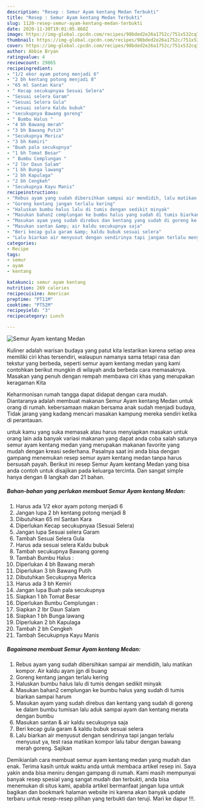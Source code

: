 ```yaml
---
description: "Resep : Semur Ayam kentang Medan Terbukti"
title: "Resep : Semur Ayam kentang Medan Terbukti"
slug: 1120-resep-semur-ayam-kentang-medan-terbukti
date: 2020-11-30T19:01:05.868Z
image: https://img-global.cpcdn.com/recipes/98bded2e26a1752c/751x532cq70/semur-ayam-kentang-medan-foto-resep-utama.jpg
thumbnail: https://img-global.cpcdn.com/recipes/98bded2e26a1752c/751x532cq70/semur-ayam-kentang-medan-foto-resep-utama.jpg
cover: https://img-global.cpcdn.com/recipes/98bded2e26a1752c/751x532cq70/semur-ayam-kentang-medan-foto-resep-utama.jpg
author: Abbie Bryan
ratingvalue: 4
reviewcount: 29865
recipeingredient:
- "1/2 ekor ayam potong menjadi 6"
- "2 bh kentang potong menjadi 8"
- "65 ml Santan Kara"
- " Kecap secukupnyaa Sesuai Selera"
- "Sesuai selera Garam"
- "Sesuai Selera Gula"
- "sesuai selera Kaldu bubuk"
- "secukupnya Bawang goreng"
- " Bumbu Halus "
- "4 bh Bawang merah"
- "3 bh Bawang Putih"
- "Secukupnya Merica"
- "3 bh Kemiri"
- "Buah pala secukupnya"
- "1 bh Tomat Besar"
- " Bumbu Cemplungan "
- "2 lbr Daun Salam"
- "1 bh Bunga lawang"
- "2 bh Kapulaga"
- "2 bh Cengkeh"
- "Secukupnya Kayu Manis"
recipeinstructions:
- "Rebus ayam yang sudah dibersihkan sampai air mendidih, lalu matikan kompor. Air kaldu ayam jgn di buang"
- "Goreng kentang jangan terlalu kering"
- "Haluskan bumbu halus lalu di tumis dengan sedikit minyak"
- "Masukan bahan2 cemplungan ke bumbu halus yang sudah di tumis biarkan sampai harum"
- "Masukan ayam yang sudah direbus dan kentang yang sudah di goreng ke dalam bumbu tumisan lalu aduk sampai ayam dan kentang merata dengan bumbu"
- "Masukan santan &amp; air kaldu secukupnya saja"
- "Beri kecap gula garam &amp; kaldu bubuk sesuai selera"
- "Lalu biarkan air menyusut dengan sendirinya tapi jangan terlalu menyusut ya, test rasa matikan kompor lalu tabur dengan bawang merah goreng. Sajikan"
categories:
- Recipe
tags:
- semur
- ayam
- kentang

katakunci: semur ayam kentang 
nutrition: 269 calories
recipecuisine: American
preptime: "PT11M"
cooktime: "PT52M"
recipeyield: "3"
recipecategory: Lunch

---
```



![Semur Ayam kentang Medan](https://img-global.cpcdn.com/recipes/98bded2e26a1752c/751x532cq70/semur-ayam-kentang-medan-foto-resep-utama.jpg)

Kuliner adalah warisan budaya yang patut kita lestarikan karena setiap area memiliki ciri khas tersendiri, walaupun namanya sama tetapi rasa dan tekstur yang berbeda, seperti semur ayam kentang medan yang kami contohkan berikut mungkin di wilayah anda berbeda cara memasaknya. Masakan yang penuh dengan rempah membawa ciri khas yang merupakan keragaman Kita



Keharmonisan rumah tangga dapat didapat dengan cara mudah. Diantaranya adalah membuat makanan Semur Ayam kentang Medan untuk orang di rumah. kebersamaan makan bersama anak sudah menjadi budaya, Tidak jarang yang kadang mencari masakan kampung mereka sendiri ketika di perantauan.

untuk kamu yang suka memasak atau harus menyiapkan masakan untuk orang lain ada banyak variasi makanan yang dapat anda coba salah satunya semur ayam kentang medan yang merupakan makanan favorite yang mudah dengan kreasi sederhana. Pasalnya saat ini anda bisa dengan gampang menemukan resep semur ayam kentang medan tanpa harus bersusah payah.
Berikut ini resep Semur Ayam kentang Medan yang bisa anda contoh untuk disajikan pada keluarga tercinta. Dan sangat simple hanya dengan 8 langkah dan 21 bahan.


<!--inarticleads1-->

##### Bahan-bahan yang perlukan membuat Semur Ayam kentang Medan:

1. Harus ada 1/2 ekor ayam potong menjadi 6
1. Jangan lupa 2 bh kentang potong menjadi 8
1. Dibutuhkan 65 ml Santan Kara
1. Diperlukan  Kecap secukupnyaa (Sesuai Selera)
1. Jangan lupa Sesuai selera Garam
1. Tambah Sesuai Selera Gula
1. Harus ada sesuai selera Kaldu bubuk
1. Tambah secukupnya Bawang goreng
1. Tambah  Bumbu Halus :
1. Diperlukan 4 bh Bawang merah
1. Diperlukan 3 bh Bawang Putih
1. Dibutuhkan Secukupnya Merica
1. Harus ada 3 bh Kemiri
1. Jangan lupa Buah pala secukupnya
1. Siapkan 1 bh Tomat Besar
1. Diperlukan  Bumbu Cemplungan :
1. Siapkan 2 lbr Daun Salam
1. Siapkan 1 bh Bunga lawang
1. Diperlukan 2 bh Kapulaga
1. Tambah 2 bh Cengkeh
1. Tambah Secukupnya Kayu Manis




<!--inarticleads2-->

##### Bagaimana membuat  Semur Ayam kentang Medan:

1. Rebus ayam yang sudah dibersihkan sampai air mendidih, lalu matikan kompor. Air kaldu ayam jgn di buang
1. Goreng kentang jangan terlalu kering
1. Haluskan bumbu halus lalu di tumis dengan sedikit minyak
1. Masukan bahan2 cemplungan ke bumbu halus yang sudah di tumis biarkan sampai harum
1. Masukan ayam yang sudah direbus dan kentang yang sudah di goreng ke dalam bumbu tumisan lalu aduk sampai ayam dan kentang merata dengan bumbu
1. Masukan santan &amp; air kaldu secukupnya saja
1. Beri kecap gula garam &amp; kaldu bubuk sesuai selera
1. Lalu biarkan air menyusut dengan sendirinya tapi jangan terlalu menyusut ya, test rasa matikan kompor lalu tabur dengan bawang merah goreng. Sajikan




Demikianlah cara membuat semur ayam kentang medan yang mudah dan enak. Terima kasih untuk waktu anda untuk membaca artikel resep ini. Saya yakin anda bisa meniru dengan gampang di rumah. Kami masih mempunyai banyak resep spesial yang sangat mudah dan terbukti, anda bisa menemukan di situs kami, apabila artikel bermanfaat jangan lupa untuk bagikan dan bookmark halaman website ini karena akan banyak update terbaru untuk resep-resep pilihan yang terbukti dan teruji. Mari ke dapur !!!. 
